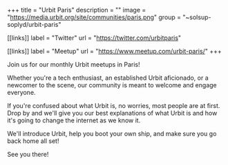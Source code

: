 +++
title = "Urbit Paris"
description = ""
image = "https://media.urbit.org/site/communities/paris.png"
group = "~solsup-soplyd/urbit-paris"

[[links]]
label = "Twitter"
url = "https://twitter.com/urbitparis"

[[links]]
label = "Meetup"
url = "https://www.meetup.com/urbit-paris/"
+++

Join us for our monthly Urbit meetups in Paris!

Whether you're a tech enthusiast, an established Urbit aficionado, or a newcomer to the scene, our community is meant to welcome and engage everyone.

If you're confused about what Urbit is, no worries, most people are at first. Drop by and we'll give you our best explanations of what Urbit is and how it's going to change the internet as we know it.

We'll introduce Urbit, help you boot your own ship, and make sure you go back home all set!

See you there!


